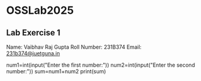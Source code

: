# OSSLab2025

## Lab Exercise 1
Name: Vaibhav Raj Gupta
Roll Number: 231B374
Email: 231b374@juetguna.in


num1=int(input("Enter the first number:"))
num2=int(input("Enter the second number:"))
sum=num1+num2
print(sum)